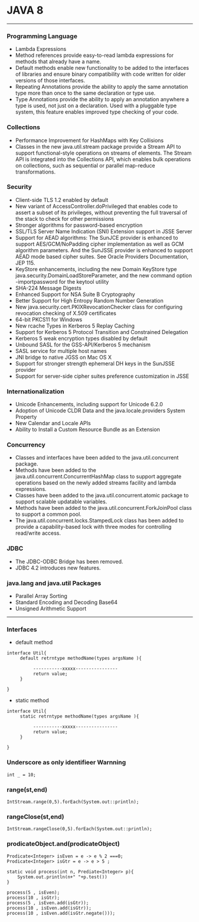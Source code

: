 # JAVA 8 

---

### Programming Language 
* Lambda Expressions
* Method references provide easy-to-read lambda expressions for methods that already have a name.
* Default methods enable new functionality to be added to the interfaces of libraries and ensure binary compatibility with code written for older versions of those interfaces.
* Repeating Annotations provide the ability to apply the same annotation type more than once to the same declaration or type use.
* Type Annotations provide the ability to apply an annotation anywhere a type is used, not just on a declaration. Used with a pluggable type system, this feature enables improved type checking of your code.

### Collections
* Performance Improvement for HashMaps with Key Collisions
* Classes in the new java.util.stream package provide a Stream API to support functional-style operations on streams of elements. The Stream API is integrated into the Collections API, which enables bulk operations on collections, such as sequential or parallel map-reduce transformations.


### Security
* Client-side TLS 1.2 enabled by default
* New variant of AccessController.doPrivileged that enables code to assert a subset of its privileges, without preventing the full traversal of the stack to check for other permissions
* Stronger algorithms for password-based encryption
* SSL/TLS Server Name Indication (SNI) Extension support in JSSE Server
* Support for AEAD algorithms: The SunJCE provider is enhanced to support AES/GCM/NoPadding cipher implementation as well as GCM algorithm parameters. And the SunJSSE provider is enhanced to support AEAD mode based cipher suites. See Oracle Providers Documentation, JEP 115.
* KeyStore enhancements, including the new Domain KeyStore type java.security.DomainLoadStoreParameter, and the new command option -importpassword for the keytool utility
* SHA-224 Message Digests
* Enhanced Support for NSA Suite B Cryptography
* Better Support for High Entropy Random Number Generation
* New java.security.cert.PKIXRevocationChecker class for configuring revocation checking of X.509 certificates
* 64-bit PKCS11 for Windows
* New rcache Types in Kerberos 5 Replay Caching
* Support for Kerberos 5 Protocol Transition and Constrained Delegation
* Kerberos 5 weak encryption types disabled by default
* Unbound SASL for the GSS-API/Kerberos 5 mechanism
* SASL service for multiple host names
* JNI bridge to native JGSS on Mac OS X
* Support for stronger strength ephemeral DH keys in the SunJSSE provider
* Support for server-side cipher suites preference customization in JSSE

### Internationalization
* Unicode Enhancements, including support for Unicode 6.2.0
* Adoption of Unicode CLDR Data and the java.locale.providers System Property
* New Calendar and Locale APIs
* Ability to Install a Custom Resource Bundle as an Extension

### Concurrency
* Classes and interfaces have been added to the java.util.concurrent package.
* Methods have been added to the java.util.concurrent.ConcurrentHashMap class to support aggregate operations based on the newly added streams facility and lambda expressions.
* Classes have been added to the java.util.concurrent.atomic package to support scalable updatable variables.
* Methods have been added to the java.util.concurrent.ForkJoinPool class to support a common pool.
* The java.util.concurrent.locks.StampedLock class has been added to provide a capability-based lock with three modes for controlling read/write access.


### JDBC
* The JDBC-ODBC Bridge has been removed.
* JDBC 4.2 introduces new features.

### java.lang and java.util Packages
* Parallel Array Sorting
* Standard Encoding and Decoding Base64
* Unsigned Arithmetic Support


-----

### Interfaces 
* default method
```
interface Util{
     default retrntype methodName(types argsName ){

     	  -----------xxxxx----------------
     	  return value;
     }

}
``` 

* static method 
```
interface Util{
     static retrntype methodName(types argsName ){

     	  -----------xxxxx----------------
     	  return value;
     }

}
``` 

### Underscore as only identifieer Warnning 
```
int _ = 10;
```

### range(st,end)
```
IntStream.range(0,5).forEach(System.out::println);
```

### rangeClose(st,end)
```
IntStream.rangeClose(0,5).forEach(System.out::println);
```

### prodicateObject.and(prodicateObject)
```
Prodicate<Integer> isEven = e -> e % 2 ===0;
Prodicate<Integer> isGtr = e -> e > 5 ; 

static void process(int n, Prediate<Integer> p){
	System.out.println(n+" "+p.test())
}

process(5 , isEven);
process(10 , isGtr);
process(5 , isEven.add(isGtr));
process(10 , isEven.add(isGtr));
process(10 , isEven.add(isGtr.negate()));

```
















